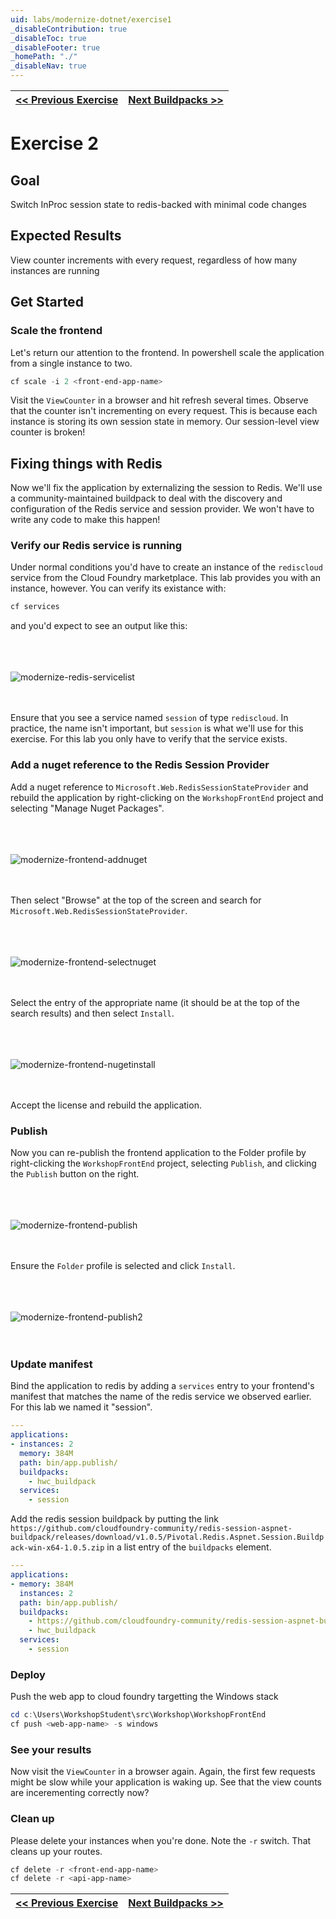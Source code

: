 ```yaml
---
uid: labs/modernize-dotnet/exercise1
_disableContribution: true
_disableToc: true
_disableFooter: true
_homePath: "./"
_disableNav: true
---
```


[exercise-1-link]: exercise1.md
[exercise-2-link]: exercise2.md
[buildpacks-link]: buildpacks.md

[modernize-redis-servicelist]: ~/labs/images/modernize-redis-servicelist.png "Get a list of services running in your space"
[modernize-frontend-addnuget]: ~/labs/images/modernize-frontend-addnuget.png "Add a nuget reference "
[modernize-frontend-selectnuget]: ~/labs/images/modernize-frontend-selectnuget.png "Select nuget reference for Microsoft.Web.RedisSessionStateProvider"
[modernize-frontend-nugetinstall]: ~/labs/images/modernize-frontend-nugetinstall.png "Install Microsoft.Web.RedisSessionStateProvider"
[modernize-frontend-publish]: ~/labs/images/modernize-frontend-publish.png "Publish the frontend"
[modernize-frontend-publish2]: ~/labs/images/modernize-frontend-publish2.png "Publish the frontend"

|[<< Previous Exercise][exercise-1-link]|[Next Buildpacks >>][buildpacks-link]|
|:--|--:|

# Exercise 2

## Goal

Switch InProc session state to redis-backed with minimal code changes

## Expected Results

View counter increments with every request, regardless of how many instances are running

## Get Started

### Scale the frontend 
Let's return our attention to the frontend. In powershell scale the application from a single instance to two. 

```powershell
cf scale -i 2 <front-end-app-name> 
```

Visit the `ViewCounter` in a browser and hit refresh several times. Observe that the counter isn't incrementing on every request. This is because each instance is storing its own session state in memory. Our session-level view counter is broken!

## Fixing things with Redis

Now we'll fix the application by externalizing the session to Redis. We'll use a community-maintained buildpack to deal with the discovery and configuration of the Redis service and session provider. We won't have to write any code to make this happen! 

### Verify our Redis service is running

Under normal conditions you'd have to create an instance of the `rediscloud` service from the Cloud Foundry marketplace. This lab provides you with an instance, however.
You can verify its existance with:

```powershell
cf services 
```

and you'd expect to see an output like this:

<br><br><br>
![modernize-redis-servicelist]
<br><br><br>

Ensure that you see a service named `session` of type `rediscloud`. In practice, the name isn't important, but `session` is what we'll use for this exercise. For this lab you only have to verify that the service exists. 

### Add a nuget reference to the Redis Session Provider

Add a nuget reference to  `Microsoft.Web.RedisSessionStateProvider` and rebuild the application by right-clicking on the `WorkshopFrontEnd` project and selecting "Manage Nuget Packages". 

<br><br><br>
![modernize-frontend-addnuget]
<br><br><br>

Then select "Browse" at the top of the screen and search for `Microsoft.Web.RedisSessionStateProvider`.  

<br><br><br>
![modernize-frontend-selectnuget]
<br><br><br>

Select the entry of the appropriate name (it should be at the top of the search results) and then select `Install`.

<br><br><br>
![modernize-frontend-nugetinstall]
<br><br><br>

Accept the license and rebuild the application.

### Publish

Now you can re-publish the frontend application to the Folder profile by right-clicking the `WorkshopFrontEnd` project, selecting `Publish`, and clicking the `Publish` button on the right.

<br><br><br>
![modernize-frontend-publish]
<br><br><br>

Ensure the `Folder` profile is selected and click `Install`.

<br><br><br>
![modernize-frontend-publish2]
<br><br><br>

### Update manifest

Bind the application to redis by adding a `services` entry to your frontend's manifest that matches the name of the redis service we observed earlier. For this lab we named it "session". 

```yaml
---
applications:
- instances: 2
  memory: 384M 
  path: bin/app.publish/
  buildpacks:
    - hwc_buildpack
  services:
    - session
```

Add the redis session buildpack by putting the link `https://github.com/cloudfoundry-community/redis-session-aspnet-buildpack/releases/download/v1.0.5/Pivotal.Redis.Aspnet.Session.Buildpack-win-x64-1.0.5.zip` in a list entry of the `buildpacks` element.

```yaml
---
applications:
- memory: 384M 
  instances: 2
  path: bin/app.publish/
  buildpacks:
    - https://github.com/cloudfoundry-community/redis-session-aspnet-buildpack/releases/download/v1.0.5/Pivotal.Redis.Aspnet.Session.Buildpack-win-x64-1.0.5.zip 
    - hwc_buildpack
  services:
    - session
```

### Deploy

Push the web app to cloud foundry targetting the Windows stack

```powershell
cd c:\Users\WorkshopStudent\src\Workshop\WorkshopFrontEnd
cf push <web-app-name> -s windows
```

### See your results

Now visit the `ViewCounter` in a browser again. Again, the first few requests might be slow while your application is waking up. See that the view counts are incerementing correctly now?

### Clean up

Please delete your instances when you're done. Note the `-r` switch. That cleans up your routes.

```powershell
cf delete -r <front-end-app-name>
cf delete -r <api-app-name> 
```

|[<< Previous Exercise][exercise-1-link]|[Next Buildpacks >>][buildpacks-link]|
|:--|--:|
